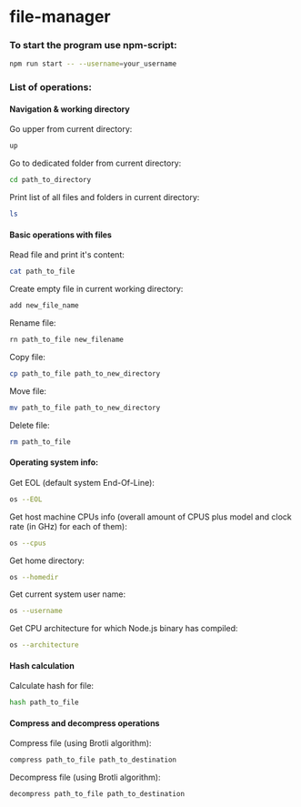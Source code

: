# file-manager

### To start the program use npm-script:

```bash
npm run start -- --username=your_username
```

### List of operations:

#### Navigation & working directory

Go upper from current directory:
```bash
up
```

Go to dedicated folder from current directory:
```bash
cd path_to_directory
```

Print list of all files and folders in current directory:
```bash
ls
```

#### Basic operations with files

Read file and print it's content:
```bash
cat path_to_file
```

Create empty file in current working directory:
```bash
add new_file_name
```

Rename file:
```bash
rn path_to_file new_filename
```

Copy file:
```bash
cp path_to_file path_to_new_directory
```

Move file:
```bash
mv path_to_file path_to_new_directory
```

Delete file:
```bash
rm path_to_file
```

#### Operating system info:

Get EOL (default system End-Of-Line):
```bash
os --EOL
```

Get host machine CPUs info (overall amount of CPUS plus model and clock rate (in GHz) for each of them):
```bash
os --cpus
```

Get home directory:
```bash
os --homedir
```

Get current system user name:
```bash
os --username
```

Get CPU architecture for which Node.js binary has compiled:
```bash
os --architecture
```

#### Hash calculation

Calculate hash for file:
```bash
hash path_to_file
```

#### Compress and decompress operations

Compress file (using Brotli algorithm):
```bash
compress path_to_file path_to_destination
```

Decompress file (using Brotli algorithm):
```bash
decompress path_to_file path_to_destination
```
